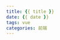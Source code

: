 ```yaml
---
title: {{ title }}
date: {{ date }}
tags: vue
categories: 前端
---
```

<meta name="referrer" content="no-referrer"/>

